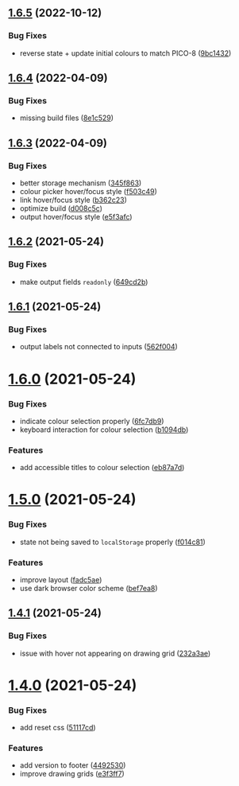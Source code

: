 ## [1.6.5](https://github.com/seleb/fillp-tool/compare/v1.6.4...v1.6.5) (2022-10-12)


### Bug Fixes

* reverse state + update initial colours to match PICO-8 ([9bc1432](https://github.com/seleb/fillp-tool/commit/9bc1432561db0baa3e95f48a9ea9cbf783a27834))

## [1.6.4](https://github.com/seleb/fillp-tool/compare/v1.6.3...v1.6.4) (2022-04-09)


### Bug Fixes

* missing build files ([8e1c529](https://github.com/seleb/fillp-tool/commit/8e1c5296258e79645ced5bcd4f8484462bd4e5ef))

## [1.6.3](https://github.com/seleb/fillp-tool/compare/v1.6.2...v1.6.3) (2022-04-09)


### Bug Fixes

* better storage mechanism ([345f863](https://github.com/seleb/fillp-tool/commit/345f863370efb82addcde0d2f892e422f68b1f35))
* colour picker hover/focus style ([f503c49](https://github.com/seleb/fillp-tool/commit/f503c499d1618b44d8e3f0b49b9fcb330e454bdf))
* link hover/focus style ([b362c23](https://github.com/seleb/fillp-tool/commit/b362c23e6f5712a7154101707600190f3311f1cf))
* optimize build ([d008c5c](https://github.com/seleb/fillp-tool/commit/d008c5c48dfed617e2b10778ed6c884fccab87c7))
* output hover/focus style ([e5f3afc](https://github.com/seleb/fillp-tool/commit/e5f3afcea6f49cf27312bb9d122d56c39fc0be59))

## [1.6.2](https://github.com/seleb/fillp-tool/compare/v1.6.1...v1.6.2) (2021-05-24)


### Bug Fixes

* make output fields `readonly` ([649cd2b](https://github.com/seleb/fillp-tool/commit/649cd2b40fd61e991c94c8ae9844b6d36b820141))

## [1.6.1](https://github.com/seleb/fillp-tool/compare/v1.6.0...v1.6.1) (2021-05-24)


### Bug Fixes

* output labels not connected to inputs ([562f004](https://github.com/seleb/fillp-tool/commit/562f00419db16c84b4b48d173c66a4880f5e1e4a))

# [1.6.0](https://github.com/seleb/fillp-tool/compare/v1.5.0...v1.6.0) (2021-05-24)


### Bug Fixes

* indicate colour selection properly ([6fc7db9](https://github.com/seleb/fillp-tool/commit/6fc7db990437b8e6cff29c2355c0eab080999011))
* keyboard interaction for colour selection ([b1094db](https://github.com/seleb/fillp-tool/commit/b1094db26cc579da445045facbe93dd611238c40))


### Features

* add accessible titles to colour selection ([eb87a7d](https://github.com/seleb/fillp-tool/commit/eb87a7d203e256b91d56c7820ff7977997797b52))

# [1.5.0](https://github.com/seleb/fillp-tool/compare/v1.4.1...v1.5.0) (2021-05-24)


### Bug Fixes

* state not being saved to `localStorage` properly ([f014c81](https://github.com/seleb/fillp-tool/commit/f014c81980109b92cf3b5eca426c5f09b2d58e78))


### Features

* improve layout ([fadc5ae](https://github.com/seleb/fillp-tool/commit/fadc5aef54dd52754f0009c7ee8bae71d326f633))
* use dark browser color scheme ([bef7ea8](https://github.com/seleb/fillp-tool/commit/bef7ea847467752aa48ee8c61a2f7157abd74052))

## [1.4.1](https://github.com/seleb/fillp-tool/compare/v1.4.0...v1.4.1) (2021-05-24)


### Bug Fixes

* issue with hover not appearing on drawing grid ([232a3ae](https://github.com/seleb/fillp-tool/commit/232a3ae5bd61403a5e29715c3615d0d4b3071081))

# [1.4.0](https://github.com/seleb/fillp-tool/compare/v1.3.0...v1.4.0) (2021-05-24)


### Bug Fixes

* add reset css ([51117cd](https://github.com/seleb/fillp-tool/commit/51117cd4488bba65f8b4692ee621588ec6c7d8e6))


### Features

* add version to footer ([4492530](https://github.com/seleb/fillp-tool/commit/4492530ca6b63cae19760c9bb0ea6f60e9c3d852))
* improve drawing grids ([e3f3ff7](https://github.com/seleb/fillp-tool/commit/e3f3ff7d7dc3c11786cc6f79e68fa1bc01be363f))
